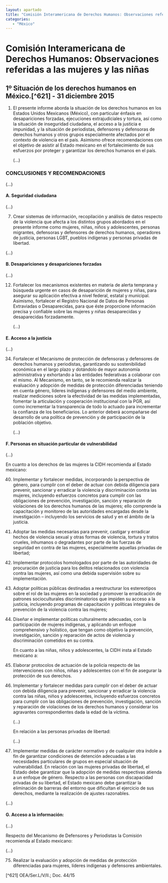 ```yaml
---
layout: apartado
title: "Comisión Interamericana de Derechos Humanos: Observaciones referidas a las mujeres y las niñas"
categories:
   - "México"
---
```


# Comisión Interamericana de Derechos Humanos: Observaciones referidas a las mujeres y las niñas

## 1º Situación de los derechos humanos en México.[^621] - 31 diciembre 2015

1. El presente informe aborda la situación de los derechos humanos en los
Estados Unidos Mexicanos (México), con particular énfasis en desapariciones
forzadas, ejecuciones extrajudiciales y tortura, así como la situación de
inseguridad ciudadana, el acceso a la justicia e impunidad, y la situación
de periodistas, defensores y defensoras de derechos humanos y otros grupos
especialmente afectados por el contexto de violencia en el país. Asimismo
ofrece recomendaciones con el objetivo de asistir al Estado mexicano en el
fortalecimiento de sus esfuerzos por proteger y garantizar los derechos
humanos en el país.

	(…)

### CONCLUSIONES Y RECOMENDACIONES

(…)

#### A. Seguridad ciudadana

(…)

7. Crear sistemas de información, recopilación y análisis de datos respecto
de la violencia que afecta a los distintos grupos abordados en el presente
informe como mujeres, niñas, niños y adolescentes, personas migrantes,
defensoras y defensores de derechos humanos, operadores de justicia,
personas LGBT, pueblos indígenas y personas privadas de libertad.

(…)

#### B. Desapariciones y desapariciones forzadas

(…)

12. Fortalecer los mecanismos existentes en materia de alerta temprana y
búsqueda urgente en casos de desaparición de mujeres y niñas, para asegurar
su aplicación efectiva a nivel federal, estatal y municipal. Asimismo,
fortalecer el Registro Nacional de Datos de Personas Extraviadas o
Desaparecidas, para que éste proporcione información precisa y confiable
sobre las mujeres y niñas desaparecidas y desaparecidas forzadamente.

	(…)

#### E. Acceso a la justicia

(…)

34. Fortalecer el Mecanismo de protección de defensoras y defensores de
derechos humanos y periodistas, garantizando su sostenibilidad económica en
el largo plazo y dotándolo de mayor autonomía administrativa y exhortando a
las entidades federativas a colaborar con el mismo. Al Mecanismo, en tanto,
se le recomienda realizar la evaluación y adopción de medidas de protección
diferenciadas teniendo en cuenta género, líderes indígenas y defensores del
medio ambiente, realizar mediciones sobre la efectividad de las medidas
implementadas, fomentar la articulación y cooperación institucional con la
PGR, así como incrementar la transparencia de todo lo actuado para
incrementar la confianza de los beneficiarios. Lo anterior deberá
acompañarse del desarrollo de una política de prevención y de participación
de la población objetivo.

	(…)

#### F. Personas en situación particular de vulnerabilidad

(…)

En cuanto a los derechos de las mujeres la CIDH recomienda al Estado
mexicano:

40. Implementar y fortalecer medidas, incorporando la perspectiva de
género, para cumplir con el deber de actuar con debida diligencia para
prevenir, sancionar y erradicar la violencia y discriminación contra las
mujeres, incluyendo esfuerzos concretos para cumplir con las obligaciones
de prevención, investigación, sanción y reparación de violaciones de los
derechos humanos de las mujeres; ello comprende la capacitación y monitoreo
de las autoridades encargadas desde la investigación – incluyendo los
servicios de salud y en el ámbito de la justicia.

41. Adoptar las medidas necesarias para prevenir, castigar y erradicar
hechos de violencia sexual y otras formas de violencia, tortura y tratos
crueles, inhumanos o degradantes por parte de las fuerzas de seguridad en
contra de las mujeres, especialmente aquellas privadas de libertad;

42. Implementar protocolos homologados por parte de las autoridades de
procuración de justicia para los delitos relacionados con violencia contra
las mujeres, así como una debida supervisión sobre su implementación.

43. Adoptar políticas públicas destinadas a reestructurar los estereotipos
sobre el rol de las mujeres en la sociedad y promover la erradicación de
patrones socioculturales discriminatorios que impiden su acceso a la
justicia, incluyendo programas de capacitación y políticas integrales de
prevención de la violencia contra las mujeres;

44. Diseñar e implementar políticas culturalmente adecuadas, con la
participación de mujeres indígenas, y aplicando un enfoque comprehensivo y
holístico, que tengan como objetivo la prevención, investigación, sanción y
reparación de actos de violencia y discriminación cometidos en su contra.

	En cuanto a las niñas, niños y adolescentes, la CIDH insta al Estado
	mexicano a:

45. Elaborar protocolos de actuación de la policía respecto de las
intervenciones con niños, niñas y adolescentes con el fin de asegurar la
protección de sus derechos.

46. Implementar y fortalecer medidas para cumplir con el deber de actuar
con debida diligencia para prevenir, sancionar y erradicar la violencia
contra las niñas, niños y adolescentes, incluyendo esfuerzos concretos para
cumplir con las obligaciones de prevención, investigación, sanción y
reparación de violaciones de los derechos humanos y considerar los
agravantes correspondientes dada la edad de la víctima.

	(…)

	En relación a las personas privadas de libertad:

	(…)

53. Implementar medidas de carácter normativo y de cualquier otra índole a
fin de garantizar condiciones de detención adecuadas a las necesidades
particulares de grupos en especial situación de vulnerabilidad. En relación
con las mujeres privadas de libertad, el Estado debe garantizar que la
adopción de medidas respectivas atienda a un enfoque de género. Respecto a
las personas con discapacidad privadas de su libertad, el Estado mexicano
debe garantizar la eliminación de barreras del entorno que dificultan el
ejercicio de sus derechos, mediante la realización de ajustes razonables.

(…)

#### G. Acceso a la información:

(…)

Respecto del Mecanismo de Defensores y Periodistas la Comisión recomienda
al Estado mexicano:

(…)

75. Realizar la evaluación y adopción de medidas de protección
diferenciadas para mujeres, líderes indígenas y defensores ambientales.

[^621] OEA/Ser.L/V/II.; Doc. 44/15
